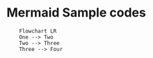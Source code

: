 # Mermaid Sample codes

```mermaid
    Flowchart LR
    One --> Two 
    Two --> Three
    Three --> Four
```